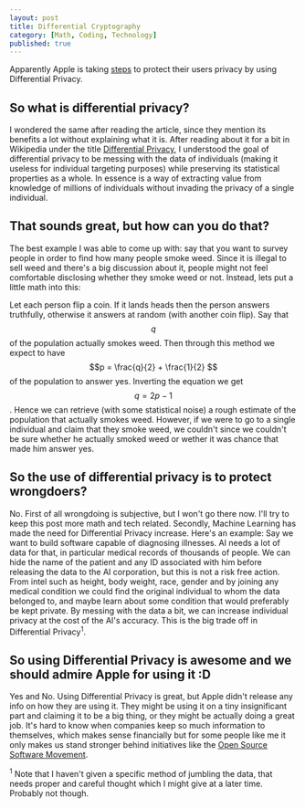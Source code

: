 ```yaml
---
layout: post
title: Differential Cryptography
category: [Math, Coding, Technology]
published: true
---
```


Apparently Apple is taking [steps](https://www.wired.com/2016/06/apples-differential-privacy-collecting-data/) to protect their users privacy by using Differential Privacy.

## So what is differential privacy?

I wondered the same after reading the article, since they mention its benefits a lot without explaining what it is. After reading about it for a bit in Wikipedia under the title [Differential Privacy](https://en.wikipedia.org/wiki/Differential_privacy), I understood the goal of differential privacy to be messing with the data of individuals (making it useless for individual targeting purposes) while preserving its statistical properties as a whole. In essence is a way of extracting value from knowledge of millions of individuals without invading the privacy of a single individual.

<!--excerpt ends here-->

## That sounds great, but how can you do that?

The best example I was able to come up with: say that you want to survey people in order to find how many people smoke weed. Since it is illegal to sell weed and there's a big discussion about it, people might not feel comfortable disclosing whether they smoke weed or not. Instead, lets put a little math into this:

Let each person flip a coin. If it lands heads then the person answers truthfully, otherwise it answers at random (with another coin flip). Say that $$q$$ of the population actually smokes weed. Then through this method we expect to have $$p = \frac{q}{2} + \frac{1}{2} $$ of the population to answer yes. Inverting the equation we get $$ q =2p-1 $$. Hence we can retrieve (with some statistical noise) a rough estimate of the population that actually smokes weed. However, if we were to go to a single individual and claim that they smoke weed, we couldn't since we couldn't be sure whether he actually smoked weed or wether it was chance that made him answer yes.

## So the use of differential privacy is to protect wrongdoers?

No. First of all wrongdoing is subjective, but I won't go there now. I'll try to keep this post more math and tech related. Secondly, Machine Learning has made the need for Differential Privacy increase. Here's an example: Say we want to build software capable of diagnosing illnesses. AI needs a lot of data for that, in particular medical records of thousands of people. We can hide the name of the patient and any ID associated with him before releasing the data to the AI corporation, but this is not a risk free action. From intel such as height, body weight, race, gender and by joining any medical condition we could find the original individual to whom the data belonged to, and maybe learn about some condition that would preferably be kept private.
By messing with the data a bit, we can increase individual privacy at the cost of the AI's accuracy. This is the big trade off in Differential Privacy<sup>1</sup>.

## So using Differential Privacy is awesome and we should admire Apple for using it :D

Yes and No. Using Differential Privacy is great, but Apple didn't release any info on how they are using it. They might be using it on a tiny insignificant part and claiming it to be a big thing, or they might be actually doing a great job. It's hard to know when companies keep so much information to themselves, which makes sense financially but for some people like me it only makes us stand stronger behind initiatives like the [Open Source Software Movement](https://en.wikipedia.org/wiki/Open-source_software_movement#Legal_issues).

<sup>1</sup> Note that I haven't given a specific method of jumbling the data, that needs proper and careful thought which I might give at a later time. Probably not though.